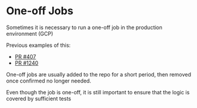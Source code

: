 # One-off Jobs

Sometimes it is necessary to run a one-off job in the production environment (GCP)

Previous examples of this:

- [PR #407](https://github.com/TryGhost/ActivityPub/pull/407)
- [PR #1240](https://github.com/TryGhost/ActivityPub/pull/1240)

One-off jobs are usually added to the repo for a short period, then
removed once confirmed no longer needed.

Even though the job is one-off, it is still important to ensure that the logic
is covered by sufficient tests

